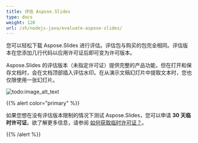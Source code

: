 ```yaml
---
title: 评估 Aspose.Slides
type: docs
weight: 120
url: /zh/nodejs-java/evaluate-aspose-slides/
---
```


您可以轻松下载 Aspose.Slides 进行评估。评估包与购买的包完全相同。评估版本在您添加几行代码以应用许可证后即可变为许可版本。

Aspose.Slides 的评估版本（未指定许可证）提供完整的产品功能，但在打开和保存文档时，会在文档顶部插入评估水印。在从演示文稿幻灯片中提取文本时，您也仅限使用一张幻灯片。

![todo:image_alt_text](evaluate-aspose-slides_1.png)

{{% alert color="primary" %}}

如果您想在没有评估版本限制的情况下测试 Aspose.Slides，您可以申请 **30 天临时许可证**。欲了解更多信息，请参阅 [如何获取临时许可证？](https://purchase.aspose.com/temporary-license)。

{{% /alert %}}